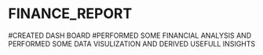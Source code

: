 # FINANCE_REPORT
#CREATED DASH BOARD 
#PERFORMED SOME FINANCIAL ANALYSIS AND PERFORMED SOME DATA VISULIZATION AND DERIVED USEFULL INSIGHTS
